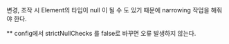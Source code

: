 변경, 조작 시 Element의 타입이 null 이 될 수 도 있기 때문에 narrowing 작업을 해줘야 한다.

** config에서 strictNullChecks 를 false로 바꾸면 오류 발생하지 않는다.